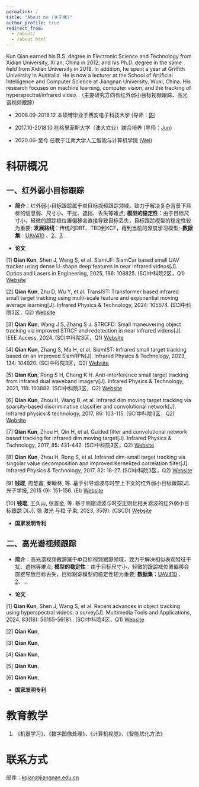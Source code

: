 ```yaml
---
permalink: /
title: "About me (关于我)"
author_profile: true
redirect_from: 
  - /about/
  - /about.html
---
```


Kun Qian earned his B.S. degree in Electronic Science and Technology from Xidian University, Xi'an, China in 2012, and his Ph.D. degree in the same field from Xidian University in 2019. In addition, he spent a year at Griffith University in Australia. He is now a lecturer at the School of Artificial Intelligence and Computer Science at Jiangnan University, Wuxi, China. His research focuses on machine learning, computer vision, and the tracking of hyperspectral/infrared video. （主要研究方向有红外弱小目标视频跟踪、高光谱视频跟踪）

- 2008.09-2018.12 本硕博毕业于西安电子科技大学 (导师：[周](https://web.xidian.edu.cn/hxzhou/))

- 2017.10-2018.10 在格里菲斯大学（澳大立业）联合培养 (导师：[Jun](https://web.xidian.edu.cn/hxzhou/))

- 2020.06-至今 任教于江南大学人工智能与计算机学院 ([Wei](https://web.xidian.edu.cn/hxzhou/))

科研概况
======
一、红外弱小目标跟踪
------

- **简介**：红外弱小目标跟踪属于单目标视频跟踪领域，致力于解决复杂背景下目标的信息弱、尺寸小、干扰、遮挡、丢失等难点; **模型的稳定性**：由于目标尺寸小，轻微的跟踪框位置偏移会直接导致目标丢失，目标跟踪模型的稳定性较为重要; **发展路线**：传统的DBT、TBD到KCF，再到当前的深度学习模型;-**数据集**：[UAV410](https://github.com/HwangBo94/Anti-UAV410) 、[2](https://www.scidb.cn/en/detail?dataSetId=808025946870251520)、[3](https://www.scidb.cn/en/detail?dataSetId=720626420933459968)...

- **论文**

[1] **Qian Kun**, Shen J, Wang S, et al. SiamUF: SiamCar based small UAV tracker using dense U-shape deep features in near infrared videos[J]. Optics and Lasers in Engineering, 2025, 186: 108825. (SCI中科院2区，Q1) [Website](https://www.sciencedirect.com/science/article/abs/pii/S0143816625000120)

[2] **Qian Kun**, Zhu D, Wu Y, et al. TransIST: Transformer based infrared small target tracking using multi-scale feature and exponential moving average learning[J]. Infrared Physics & Technology, 2024: 105674. (SCI中科院3区，Q2) [Website](https://www.sciencedirect.com/science/article/abs/pii/S1350449524005589)

[3] **Qian Kun**, Wang J S, Zhang S J. STRCFD: Small maneuvering object tracking via improved STRCF and redetection in near infrared videos[J]. IEEE Access, 2024. (SCI中科院3区，Q1) [Website](https://ieeexplore.ieee.org/abstract/document/10379631)

[4] **Qian Kun**, Zhang S, Ma H, et al. SiamIST: Infrared small target tracking based on an improved SiamRPN[J]. Infrared Physics & Technology, 2023, 134: 104920. (SCI中科院3区，Q2) [Website](https://www.sciencedirect.com/science/article/abs/pii/S135044952300378X) 

[5] **Qian Kun**, Rong S H, Cheng K H. Anti-interference small target tracking from infrared dual waveband imagery[J]. Infrared Physics & Technology, 2021, 118: 103882. (SCI中科院3区，Q2) [Website](https://www.sciencedirect.com/science/article/abs/pii/S1350449521002541) 

[6] **Qian Kun**, Zhou H, Wang B, et al. Infrared dim moving target tracking via sparsity-based discriminative classifier and convolutional network[J]. Infrared physics & technology, 2017, 86: 103-115. (SCI中科院3区，Q2) [Website](https://www.sciencedirect.com/science/article/abs/pii/S1350449516304522) 

[7] **Qian Kun**, Zhou H, Qin H, et al. Guided filter and convolutional network based tracking for infrared dim moving target[J]. Infrared Physics & Technology, 2017, 85: 431-442. (SCI中科院3区，Q2) [Website](https://www.sciencedirect.com/science/article/abs/pii/S1350449517301652) 

[8] **Qian Kun**, Zhou H, Rong S, et al. Infrared dim-small target tracking via singular value decomposition and improved Kernelized correlation filter[J]. Infrared Physics & Technology, 2017, 82: 18-27. (SCI中科院3区，Q2) [Website](https://www.sciencedirect.com/science/article/abs/pii/S1350449516304832) 

[9] **钱琨**, 周慧鑫, 秦翰林, 等. 基于引导滤波与时空上下文的红外弱小目标跟踪[J]. 光子学报, 2015 (9): 151-156. (EI) [Website](https://www.researching.cn/ArticlePdf/m00009/2015/44/9/0910003.pdf) 

[10] **钱琨**, 王久山, 张首金, 等. 基于侧窗滤波与时空正则化相关滤波的红外弱小目标跟踪 D[J]. 强 激光 与粒 子束, 2023, 35(9). (CSCD) [Website](https://www.researching.cn/ArticlePdf/m00012/2023/35/9/099002.pdf) 

- **国家发明专利**


二、高光谱视频跟踪
------

- **简介**：高光谱视频跟踪属于单目标视频跟踪领域，致力于解决相似表观特征干扰、遮挡等难点; **模型的稳定性**：由于目标尺寸小，轻微的跟踪框位置偏移会直接导致目标丢失，目标跟踪模型的稳定性较为重要; **数据集**：[UAV410](https://github.com/HwangBo94/Anti-UAV410) 、[2](https://www.scidb.cn/en/detail?dataSetId=808025946870251520)、...

- **论文**

[1] **Qian Kun**, Shen J, Wang S, et al. Recent advances in object tracking using hyperspectral videos: a survey[J]. Multimedia Tools and Applications, 2024, 83(18): 56155-56181.. (SCI中科院4区，Q1) [Website](https://link.springer.com/article/10.1007/s11042-023-17758-9)

[2] **Qian Kun**,

[3] **Qian Kun**,

[4] **Qian Kun**,

[5] **Qian Kun**,

[6] **Qian Kun**,

- **国家发明专利**



教育教学
======
1. 《机器学习》、《数字图像处理》、《计算机视觉》、《智能优化方法》


联系方式
======
邮件：kqian@jiangnan.edu.cn


